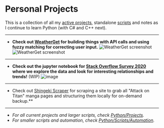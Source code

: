 # Personal Projects
This is a collection of all my [active projects](https://github.com/yayorbitgum/Personal/tree/master/Python/Projects), standalone [scripts](https://github.com/yayorbitgum/Personal/tree/master/Python/Scripts/Automation) and notes as I continue to learn Python (with C# and C++ next).

-- --  
- **Check out [WeatherGet](https://github.com/yayorbitgum/Personal/tree/master/Python/Projects/WeatherGet) for building things with API calls and using fuzzy matching for correcting user input.**
![WeatherGet screenshot](https://i.imgur.com/WALDlgt.png)  
  ![WeatherGet screenshot](https://i.imgur.com/EszvuZU.png)
-- --  
- **Check out the jupyter notebook for [Stack Overflow Survey 2020](https://github.com/yayorbitgum/Personal/tree/master/Python/Projects/SO2020Survey) where we explore the data and look for interesting relationships and trends!** (WIP)
![image](https://i.imgur.com/evYXaf7.png)
-- --  
- Check out [Shingeki Scraper](https://github.com/yayorbitgum/Personal/blob/master/Python/Projects/ShingekiScraper/shingeki.py) for scraping a site to grab all "Attack on Titan" manga pages and structuring them locally for on-demand backup.**
-- --  
- *For all current projects and larger scripts, check [Python/Projects](https://github.com/yayorbitgum/Personal/tree/master/Python/Projects).*
- *For smaller scripts and automation, check [Python/Scripts/Automation](https://github.com/yayorbitgum/Personal/tree/master/Python/Scripts/Automation).*
